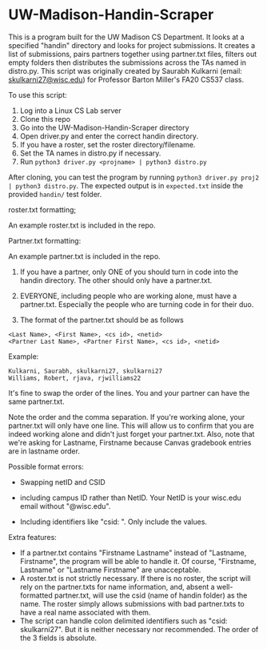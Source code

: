 # UW-Madison-Handin-Scraper
This is a program built for the UW Madison CS Department. It looks at a specified "handin" directory and looks for project submissions.
It creates a list of submissions, pairs partners together using partner.txt files, filters out empty folders then distributes the submissions across the TAs named in distro.py.
This script was originally created by Saurabh Kulkarni (email: skulkarni27@wisc.edu) for Professor Barton Miller's FA20 CS537 class.

To use this script:

1) Log into a Linux CS Lab server
2) Clone this repo
3) Go into the UW-Madison-Handin-Scraper directory
4) Open driver.py and enter the correct handin directory.
5) If you have a roster, set the roster directory/filename.
6) Set the TA names in distro.py if necessary.
7) Run ```python3 driver.py <projname> | python3 distro.py```


After cloning, you can test the program by running ```python3 driver.py proj2 | python3 distro.py```. The expected output is in ```expected.txt``` inside the provided ```handin/``` test folder.

roster.txt formatting;

An example roster.txt is included in the repo.

Partner.txt formatting:

An example partner.txt is included in the repo.

1) If you have a partner, only ONE of you should turn in code into the handin directory. The other should only have a partner.txt.

2) EVERYONE, including people who are working alone, must have a partner.txt. Especially the people who are turning code in for their duo.

3) The format of the partner.txt should be as follows

```
<Last Name>, <First Name>, <cs id>, <netid>
<Partner Last Name>, <Partner First Name>, <cs id>, <netid>
```

Example:
```
Kulkarni, Saurabh, skulkarni27, skulkarni27
Williams, Robert, rjava, rjwilliams22
```
It's fine to swap the order of the lines. You and your partner can have the same partner.txt.

Note the order and the comma separation. If you're working alone, your partner.txt will only have one line. This will allow us to confirm that you are indeed working alone and didn't just forget your partner.txt. Also, note that we're asking for Lastname, Firstname because Canvas gradebook entries are in lastname order.

Possible format errors:

- Swapping netID and CSID

- including campus ID rather than NetID. Your NetID is your wisc.edu email without "@wisc.edu".

- Including identifiers like "csid: <csid>". Only include the values.


Extra features:

- If a partner.txt contains "Firstname Lastname" instead of "Lastname, Firstname", the program will be able to handle it. Of course, "Firstname, Lastname" or "Lastname Firstname" are unacceptable.
- A roster.txt is not strictly necessary. If there is no roster, the script will rely on the partner.txts for name information, and, absent a well-formatted partner.txt, will use the csid (name of handin folder) as the name. The roster simply allows submissions with bad partner.txts to have a real name associated with them.
- The script can handle colon delimited identifiers such as "csid: skulkarni27". But it is neither necessary nor recommended. The order of the 3 fields is absolute.
